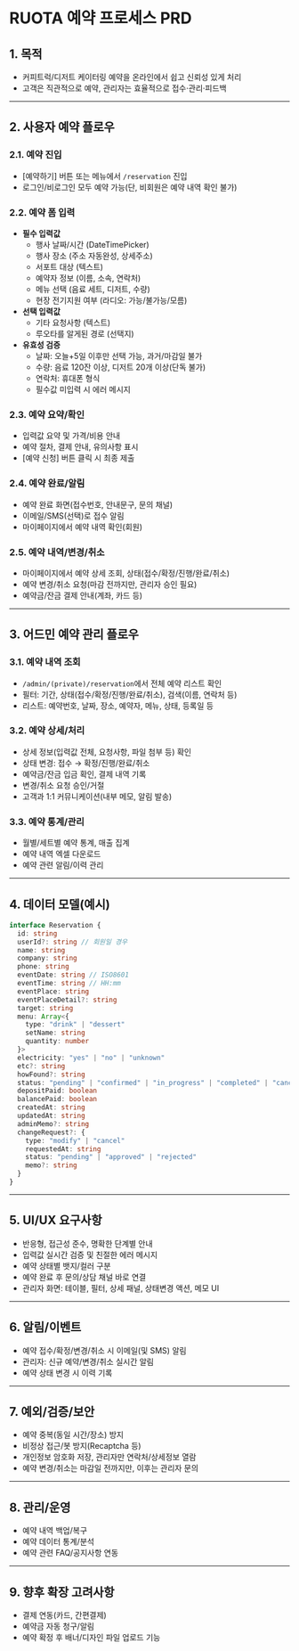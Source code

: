 # RUOTA 예약 프로세스 PRD

## 1. 목적

- 커피트럭/디저트 케이터링 예약을 온라인에서 쉽고 신뢰성 있게 처리
- 고객은 직관적으로 예약, 관리자는 효율적으로 접수·관리·피드백

---

## 2. 사용자 예약 플로우

### 2.1. 예약 진입

- [예약하기] 버튼 또는 메뉴에서 `/reservation` 진입
- 로그인/비로그인 모두 예약 가능(단, 비회원은 예약 내역 확인 불가)

### 2.2. 예약 폼 입력

- **필수 입력값**
  - 행사 날짜/시간 (DateTimePicker)
  - 행사 장소 (주소 자동완성, 상세주소)
  - 서포트 대상 (텍스트)
  - 예약자 정보 (이름, 소속, 연락처)
  - 메뉴 선택 (음료 세트, 디저트, 수량)
  - 현장 전기지원 여부 (라디오: 가능/불가능/모름)
- **선택 입력값**
  - 기타 요청사항 (텍스트)
  - 루오타를 알게된 경로 (선택지)
- **유효성 검증**
  - 날짜: 오늘+5일 이후만 선택 가능, 과거/마감일 불가
  - 수량: 음료 120잔 이상, 디저트 20개 이상(단독 불가)
  - 연락처: 휴대폰 형식
  - 필수값 미입력 시 에러 메시지

### 2.3. 예약 요약/확인

- 입력값 요약 및 가격/비용 안내
- 예약 절차, 결제 안내, 유의사항 표시
- [예약 신청] 버튼 클릭 시 최종 제출

### 2.4. 예약 완료/알림

- 예약 완료 화면(접수번호, 안내문구, 문의 채널)
- 이메일/SMS(선택)로 접수 알림
- 마이페이지에서 예약 내역 확인(회원)

### 2.5. 예약 내역/변경/취소

- 마이페이지에서 예약 상세 조회, 상태(접수/확정/진행/완료/취소)
- 예약 변경/취소 요청(마감 전까지만, 관리자 승인 필요)
- 예약금/잔금 결제 안내(계좌, 카드 등)

---

## 3. 어드민 예약 관리 플로우

### 3.1. 예약 내역 조회

- `/admin/(private)/reservation`에서 전체 예약 리스트 확인
- 필터: 기간, 상태(접수/확정/진행/완료/취소), 검색(이름, 연락처 등)
- 리스트: 예약번호, 날짜, 장소, 예약자, 메뉴, 상태, 등록일 등

### 3.2. 예약 상세/처리

- 상세 정보(입력값 전체, 요청사항, 파일 첨부 등) 확인
- 상태 변경: 접수 → 확정/진행/완료/취소
- 예약금/잔금 입금 확인, 결제 내역 기록
- 변경/취소 요청 승인/거절
- 고객과 1:1 커뮤니케이션(내부 메모, 알림 발송)

### 3.3. 예약 통계/관리

- 월별/세트별 예약 통계, 매출 집계
- 예약 내역 엑셀 다운로드
- 예약 관련 알림/이력 관리

---

## 4. 데이터 모델(예시)

```ts
interface Reservation {
  id: string
  userId?: string // 회원일 경우
  name: string
  company: string
  phone: string
  eventDate: string // ISO8601
  eventTime: string // HH:mm
  eventPlace: string
  eventPlaceDetail?: string
  target: string
  menu: Array<{
    type: "drink" | "dessert"
    setName: string
    quantity: number
  }>
  electricity: "yes" | "no" | "unknown"
  etc?: string
  howFound?: string
  status: "pending" | "confirmed" | "in_progress" | "completed" | "cancelled"
  depositPaid: boolean
  balancePaid: boolean
  createdAt: string
  updatedAt: string
  adminMemo?: string
  changeRequest?: {
    type: "modify" | "cancel"
    requestedAt: string
    status: "pending" | "approved" | "rejected"
    memo?: string
  }
}
```

---

## 5. UI/UX 요구사항

- 반응형, 접근성 준수, 명확한 단계별 안내
- 입력값 실시간 검증 및 친절한 에러 메시지
- 예약 상태별 뱃지/컬러 구분
- 예약 완료 후 문의/상담 채널 바로 연결
- 관리자 화면: 테이블, 필터, 상세 패널, 상태변경 액션, 메모 UI

---

## 6. 알림/이벤트

- 예약 접수/확정/변경/취소 시 이메일(및 SMS) 알림
- 관리자: 신규 예약/변경/취소 실시간 알림
- 예약 상태 변경 시 이력 기록

---

## 7. 예외/검증/보안

- 예약 중복(동일 시간/장소) 방지
- 비정상 접근/봇 방지(Recaptcha 등)
- 개인정보 암호화 저장, 관리자만 연락처/상세정보 열람
- 예약 변경/취소는 마감일 전까지만, 이후는 관리자 문의

---

## 8. 관리/운영

- 예약 내역 백업/복구
- 예약 데이터 통계/분석
- 예약 관련 FAQ/공지사항 연동

---

## 9. 향후 확장 고려사항

- 결제 연동(카드, 간편결제)
- 예약금 자동 청구/알림
- 예약 확정 후 배너/디자인 파일 업로드 기능
